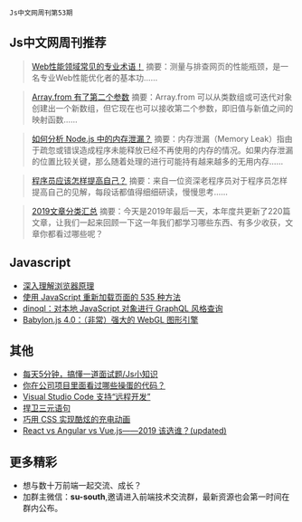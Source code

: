 `Js中文网周刊第53期`

Js中文网周刊推荐
-------

> [Web性能领域常见的专业术语！](https://mp.weixin.qq.com/s/6ld8Ihz5FLwk-X2-kaRE8Q)
> 摘要：测量与排查网页的性能瓶颈，是一名专业Web性能优化者的基本功……

> [Array.from 有了第二个参数](https://mp.weixin.qq.com/s/6m7pA5Gtq8zUPvJQ43ilFg)
> 摘要：Array.from 可以从类数组或可迭代对象创建出一个新数组，但它现在也可以接收第二个参数，即旧值与新值之间的映射函数……

> [如何分析 Node.js 中的内存泄漏？](https://mp.weixin.qq.com/s/JAu6TInlwWtbs-dHD2jBKg)
> 摘要：内存泄漏（Memory Leak）指由于疏忽或错误造成程序未能释放已经不再使用的内存的情况。如果内存泄漏的位置比较关键，那么随着处理的进行可能持有越来越多的无用内存……

> [程序员应该怎样提高自己？](https://mp.weixin.qq.com/s/mMBI1xuaXAkvvkgVMJnMtQ)
> 摘要：来自一位资深老程序员对于程序员怎样提高自己的见解，每段话都值得细细研读，慢慢思考……

> [2019文章分类汇总](https://mp.weixin.qq.com/s/6m7pA5Gtq8zUPvJQ43ilFg)
> 摘要：今天是2019年最后一天，本年度共更新了220篇文章，让我们一起来回顾一下这一年我们都学习哪些东西、有多少收获，文章你都看过哪些呢？



Javascript
-------
+ [深入理解浏览器原理](https://juejin.im/post/5df65fbdf265da33d83e70b7)
+ [使用 JavaScript 重新加载页面的 535 种方法](https://javascriptweekly.com/link/63639/web)
+ [dinoql：对本地 JavaScript 对象进行 GraphQL 风格查询](https://javascriptweekly.com/link/63638/web)
+ [Babylon.js 4.0：（非常）强大的 WebGL 图形引擎](https://javascriptweekly.com/link/63238/web)

其他
-------
+ [每天5分钟，搞懂一道面试题/Js小知识](https://www.javascriptc.com/interview-tips/)
+ [你在公司项目里面看过哪些操蛋的代码？](https://mp.weixin.qq.com/s/UeCRhVn9wO0DIk7Nv2C7Vw)
+ [Visual Studio Code 支持“远程开发”](https://javascriptweekly.com/link/63241/web)
+ [捍卫三元语句](https://javascriptweekly.com/link/63250/web)
+ [巧用 CSS 实现酷炫的充电动画 ](https://www.javascriptc.com/3184.html)
+ [React vs Angular vs Vue.js——2019 该选谁？(updated)](https://www.javascriptc.com/2990.html)


更多精彩
-------
+ 想与数十万前端一起交流、成长？
+ 加群主微信：**su-south**,邀请进入前端技术交流群，最新资源也会第一时间在群内公布。



